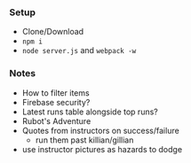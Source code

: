 ### Setup

* Clone/Download
* `npm i`
* `node server.js` and `webpack -w`

### Notes

* How to filter items
* Firebase security?
* Latest runs table alongside top runs?
* Rubot's Adventure
* Quotes from instructors on success/failure
  * run them past killian/gillian
* use instructor pictures as hazards to dodge